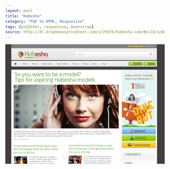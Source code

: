 ```yaml
---
layout: post
title: "Hubesha"
category: "PSD to HTML, Responsive"
tags: [psd2html, responsive, bootstrap]
source: http://dl.dropboxusercontent.com/u/76975/hubesha.com/Build/index.html
---
```


<img src="/screenshots/hubesha.jpg" alt="{{ post.title }}">
